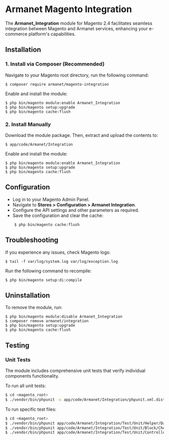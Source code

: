 # Armanet Magento Integration

The **Armanet_Integration** module for Magento 2.4 facilitates seamless integration between Magento and Armanet services, enhancing your e-commerce platform's capabilities.

## Installation

### 1. Install via Composer (Recommended)
Navigate to your Magento root directory, run the following command:

    $ composer require armanet/magento-integration

Enable and install the module:

    $ php bin/magento module:enable Armanet_Integration
    $ php bin/magento setup:upgrade
    $ php bin/magento cache:flush


### 2. Install Manually
Download the module package. Then, extract and upload the contents to:

    $ app/code/Armanet/Integration

Enable and install the module:

    $ php bin/magento module:enable Armanet_Integration
    $ php bin/magento setup:upgrade
    $ php bin/magento cache:flush

## Configuration
* Log in to your Magento Admin Panel.
* Navigate to **Stores > Configuration > Armanet Integration**.
* Configure the API settings and other parameters as required.
* Save the configuration and clear the cache:

```
    $ php bin/magento cache:flush
```


## Troubleshooting
If you experience any issues, check Magento logs:

    $ tail -f var/log/system.log var/log/exception.log

Run the following command to recompile:

    $ php bin/magento setup:di:compile


## Uninstallation
To remove the module, run:

    $ php bin/magento module:disable Armanet_Integration
    $ composer remove armanet/integration
    $ php bin/magento setup:upgrade
    $ php bin/magento cache:flush

## Testing

### Unit Tests
The module includes comprehensive unit tests that verify individual components functionality.

To run all unit tests:

```bash
$ cd <magento_root>
$ ./vendor/bin/phpunit -c app/code/Armanet/Integration/phpunit.xml.dist
```

To run specific test files:

```bash
$ cd <magento_root>
$ ./vendor/bin/phpunit app/code/Armanet/Integration/Test/Unit/Helper/DataTest.php -c app/code/Armanet/Integration/phpunit.xml.dist
$ ./vendor/bin/phpunit app/code/Armanet/Integration/Test/Unit/Block/CheckoutSuccess/IndexTest.php -c app/code/Armanet/Integration/phpunit.xml.dist
$ ./vendor/bin/phpunit app/code/Armanet/Integration/Test/Unit/Controller/ProductFeed/IndexTest.php -c app/code/Armanet/Integration/phpunit.xml.dist
```
